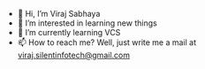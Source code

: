 - 👋 Hi, I’m Viraj Sabhaya
- 👀 I’m interested in learning new things
- 🌱 I’m currently learning VCS
- 📫 How to reach me? Well, just write me a mail at viraj.silentinfotech@gmail.com

<!---
VirajSabhaya-SI/VirajSabhaya-SI is a ✨ special ✨ repository because its `README.md` (this file) appears on your GitHub profile.
You can click the Preview link to take a look at your changes.
--->

